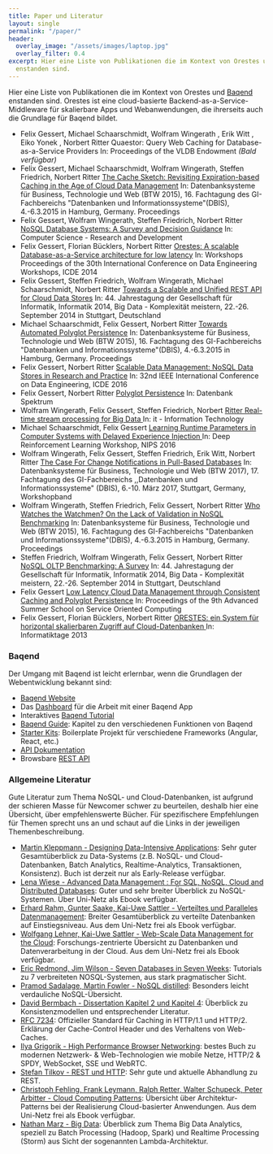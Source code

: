 ```yaml
---
title: Paper und Literatur
layout: single
permalink: "/paper/"
header:
  overlay_image: "/assets/images/laptop.jpg"
  overlay_filter: 0.4
excerpt: Hier eine Liste von Publikationen die im Kontext von Orestes und [Baqend](https://www.baqend.com)
  enstanden sind.
---
```


Hier eine Liste von Publikationen die im Kontext von Orestes und [Baqend](https://www.baqend.com) enstanden sind. Orestes ist eine cloud-basierte Backend-as-a-Service-Middleware für skalierbare Apps und Webanwendungen, die ihrerseits auch die Grundlage für Baqend bildet.


* Felix Gessert, Michael Schaarschmidt, Wolfram Wingerath , Erik Witt , Eiko Yonek , Norbert Ritter Quaestor: Query Web Caching for Database-as-a-Service Providers In: Proceedings of the VLDB Endowment *(Bald verfügbar)*
* Felix Gessert, Michael Schaarschmidt, Wolfram Wingerath, Steffen Friedrich, Norbert Ritter [The Cache Sketch: Revisiting Expiration-based Caching in the Age of Cloud Data Management](https://vsis-www.informatik.uni-hamburg.de/getDoc.php/publications/523/The%20Cache%20Sketch%20-%20Revisiting%20Expiration-based%20Caching%20in%20the%20Age%20of%20Cloud%20Data%20Management.pdf) In: Datenbanksysteme für Business, Technologie und Web (BTW 2015), 16. Fachtagung des GI-Fachbereichs "Datenbanken und Informationssysteme"(DBIS), 4.-6.3.2015 in Hamburg, Germany. Proceedings
* Felix Gessert, Wolfram Wingerath, Steffen Friedrich, Norbert Ritter [NoSQL Database Systems: A Survey and Decision Guidance](https://vsis-www.informatik.uni-hamburg.de/getDoc.php/publications/555/NoSQL%20database%20systems%20-%20a%20survey%20and%20decision%20guidance.pdf) In: Computer Science - Research and Development
* Felix Gessert, Florian Bücklers, Norbert Ritter [Orestes: A scalable Database-as-a-Service architecture for low latency](https://vsis-www.informatik.uni-hamburg.de/getDoc.php/publications/520/Orestes%20-%20A%20scalable%20Database-as-a-Service%20architecture%20for%20low%20latency.pdf) In: Workshops Proceedings of the 30th International Conference on Data Engineering Workshops, ICDE 2014
* Felix Gessert, Steffen Friedrich, Wolfram Wingerath, Michael Schaarschmidt, Norbert Ritter [Towards a Scalable and Unified REST API for Cloud Data Stores](https://vsis-www.informatik.uni-hamburg.de/getDoc.php/publications/522/Towards%20a%20Scalable%20and%20Unified%20REST%20API%20for%20Cloud%20Data%20Stores.pdf) In: 44. Jahrestagung der Gesellschaft für Informatik, Informatik 2014, Big Data - Komplexität meistern, 22.-26. September 2014 in Stuttgart, Deutschland
* Michael Schaarschmidt, Felix Gessert, Norbert Ritter
[Towards Automated Polyglot Persistence](https://vsis-www.informatik.uni-hamburg.de/getDoc.php/publications/524/Towards%20Automated%20Polyglot%20Persistence.pdf)
In: Datenbanksysteme für Business, Technologie und Web (BTW 2015), 16. Fachtagung des GI-Fachbereichs "Datenbanken und Informationssysteme"(DBIS), 4.-6.3.2015 in Hamburg, Germany. Proceedings
* Felix Gessert, Norbert Ritter [Scalable Data Management: NoSQL Data Stores in Research and Practice](https://vsis-www.informatik.uni-hamburg.de/getDoc.php/publications/550/Scalable%20Data%20Management%20-%20NoSQL%20Data%20Stores%20in%20Research%20and%20Practice.pdf) In: 32nd IEEE International Conference on Data Engineering, ICDE 2016
* Felix Gessert, Norbert Ritter [Polyglot Persistence](https://vsis-www.informatik.uni-hamburg.de/getDoc.php/publications/546/Polyglot%20Persistence%20-%20kurz%20erkl%C3%A4rt.pdf) In: Datenbank Spektrum
* Wolfram Wingerath, Felix Gessert, Steffen Friedrich, Norbert [Ritter Real-time stream processing for Big Data ](https://vsis-www.informatik.uni-hamburg.de/getDoc.php/publications/561/Real-time%20stream%20processing%20for%20Big%20Data.pdf) In: it - Information Technology
* Michael Schaarschmidt, Felix Gessert [Learning Runtime Parameters in Computer Systems with Delayed Experience Injection ](https://vsis-www.informatik.uni-hamburg.de/getDoc.php/publications/566/Learning%20Runtime%20Parameters%20in%20Computer%20Systems%20with%20Delayed%20Experience%20Injection.pdf) In: Deep Reinforcement Learning Workshop, NIPS 2016
* Wolfram Wingerath, Felix Gessert, Steffen Friedrich, Erik Witt, Norbert Ritter [The Case For Change Notifications in Pull-Based Databases](https://vsis-www.informatik.uni-hamburg.de/getDoc.php/publications/570/The_Case_For_Change_Notifications_In_Pull_Based_Databases-Wingerath.pdf) In: Datenbanksysteme für Business, Technologie und Web (BTW 2017), 17. Fachtagung des GI-Fachbereichs ,,Datenbanken und Informationssysteme" (DBIS), 6.-10. März 2017, Stuttgart, Germany, Workshopband
*  Wolfram Wingerath, Steffen Friedrich, Felix Gessert, Norbert Ritter
[Who Watches the Watchmen? On the Lack of Validation in NoSQL Benchmarking](https://vsis-www.informatik.uni-hamburg.de/getDoc.php/publications/525/Who_Watches_the_Watchmen-BTW_2015.pdf)
In: Datenbanksysteme für Business, Technologie und Web (BTW 2015), 16. Fachtagung des GI-Fachbereichs "Datenbanken und Informationssysteme"(DBIS), 4.-6.3.2015 in Hamburg, Germany. Proceedings
* Steffen Friedrich, Wolfram Wingerath, Felix Gessert, Norbert Ritter
[NoSQL OLTP Benchmarking: A Survey](https://vsis-www.informatik.uni-hamburg.de/getDoc.php/publications/521/693.pdf)
In: 44. Jahrestagung der Gesellschaft für Informatik, Informatik 2014, Big Data - Komplexität meistern, 22.-26. September 2014 in Stuttgart, Deutschland
* Felix Gessert
[Low Latency Cloud Data Management through Consistent Caching and Polyglot Persistence](https://vsis-www.informatik.uni-hamburg.de/getDoc.php/publications/549/Low%20Latency%20Cloud%20Data%20Management%20through%20Consistent%20Caching%20and%20Polyglot%20Persistence.pdf)
In: Proceedings of the 9th Advanced Summer School on Service Oriented Computing
* Felix Gessert, Florian Bücklers, Norbert Ritter [ORESTES: ein System für horizontal skalierbaren Zugriff auf Cloud-Datenbanken ](https://vsis-www.informatik.uni-hamburg.de/getDoc.php/publications/526/ORESTES%20ein%20System%20f%C3%BCr%20horizontal%20skalierbaren%20Zugriff%20auf%20Cloud-Datenbanken.pdf) In: Informatiktage 2013

### Baqend

Der Umgang mit Baqend ist leicht erlernbar, wenn die Grundlagen der Webentwicklung bekannt sind:

* [Baqend Website](https://www.baqend.com/)
* Das [Dashboard](https://dashboard.baqend.com/register) für die Arbeit mit einer Baqend App
* Interaktives [Baqend Tutorial](https://www.baqend.com/tutorial.html)
* [Baqend Guide](https://www.baqend.com/guide/): Kapitel zu den verschiedenen Funktionen von Baqend
* [Starter Kits](https://www.baqend.com/guide/starter-kits/): Boilerplate Projekt für verschiedene Frameworks (Angular, React, etc.)
* [API Dokumentation](https://www.baqend.com/js-sdk/latest/baqend.html)
* Browsbare [REST API](https://dashboard.baqend.com/swagger-ui/?url=https%3A%2F%2Ftoodle-bq.global.ssl.fastly.net%2Fv1%2Fspec)


### Allgemeine Literatur

Gute Literatur zum Thema NoSQL- und Cloud-Datenbanken, ist aufgrund der schieren Masse für Newcomer schwer zu beurteilen, deshalb hier eine Übersicht, über empfehlenswerte Bücher. Für spezifischere Empfehlungen für Themen sprecht uns an und schaut auf die Links in der jeweiligen Themenbeschreibung.

-   [Martin Kleppmann - Designing Data-Intensive Applications](http://shop.oreilly.com/product/0636920032175.do): Sehr guter Gesamtüberblick zu Data-Systems (z.B. NoSQL- und Cloud-Datenbanken, Batch Analytics, Realtime-Analytics, Transaktionen, Konsistenz). Buch ist derzeit nur als Early-Release verfügbar.
-   [Lena Wiese - Advanced Data Management : For SQL, NoSQL, Cloud and Distributed Databases](https://kataloge.uni-hamburg.de/DB=1/SET=1/TTL=1/SHW?FRST=1): Guter und sehr breiter Überblick zu NoSQL-Systemen. Über Uni-Netz als Ebook verfügbar.
-   [Erhard Rahm, Gunter Saake, Kai-Uwe Sattler - Verteiltes und Paralleles Datenmanagement](http://orestes.info/assets/files/Masterarbeit.pdf): Breiter Gesamtüberblick zu verteilte Datenbanken auf Einstiegsniveau. Aus dem Uni-Netz frei als Ebook verfügbar.
-   [Wolfgang Lehner, Kai-Uwe Sattler - Web-Scale Data Management for the Cloud](http://link.springer.com/book/10.1007/978-1-4614-6856-1): Forschungs-zentrierte Übersicht zu Datenbanken und Datenverarbeitung in der Cloud. Aus dem Uni-Netz frei als Ebook verfügbar.
-   [Eric Redmond, Jim Wilson - Seven Databases in Seven Weeks](http://www.amazon.de/Seven-Databases-Weeks-Modern-Movement/dp/1934356921): Tutorials zu 7 verbreiteten NOSQL-Systemen, aus stark pragmatischer Sicht.
-   [Pramod Sadalage, Martin Fowler - NoSQL distilled](http://www.amazon.de/NoSQL-Distilled-Emerging-Polyglot-Persistence/dp/0321826620/ref=sr_1_1?ie=UTF8&qid=1436188321&sr=8-1&keywords=nosql+distilled): Besonders leicht verdauliche NoSQL-Übersicht.
-   [David Bermbach - Dissertation Kapitel 2 und Kapitel 4](http://www.ksp.kit.edu/download/1000039389): Überblick zu Konsistenzmodellen und entsprechender Literatur.
-   [RFC 7234](https://tools.ietf.org/html/rfc7234): Offizieller Standard für Caching in HTTP/1.1 und HTTP/2. Erklärung der Cache-Control Header und des Verhaltens von Web-Caches.
-   [Ilya Grigorik - High Performance Browser Networking](http://chimera.labs.oreilly.com/books/1230000000545/index.html): bestes Buch zu modernen Netzwerk- & Web-Technologien wie mobile Netze, HTTP/2 & SPDY, WebSocket, SSE und WebRTC.
-   [Stefan Tilkov - REST und HTTP](http://www.amazon.de/REST-HTTP-Entwicklung-Integration-Architekturstil/dp/3864901200/ref=sr_1_1?ie=UTF8&qid=1436188150&sr=8-1&keywords=rest): Sehr gute und aktuelle Abhandlung zu REST.
-   [Christoph Fehling, Frank Leymann, Ralph Retter, Walter Schupeck, Peter Arbitter - Cloud Computing Patterns](http://link.springer.com/book/10.1007/978-3-7091-1568-8): Übersicht über Architektur-Patterns bei der Realisierung Cloud-basierter Anwendungen. Aus dem Uni-Netz frei als Ebook verfügbar.
-   [Nathan Marz - Big Data](http://www.amazon.com/Big-Data-Principles-practices-scalable/dp/1617290343/ref=sr_1_2?ie=UTF8&qid=1436347121&sr=8-2&keywords=big+data): Überblick zum Thema Big Data Analytics, speziell zu Batch Processing (Hadoop, Spark) und Realtime Processing (Storm) aus Sicht der sogenannten Lambda-Architektur.